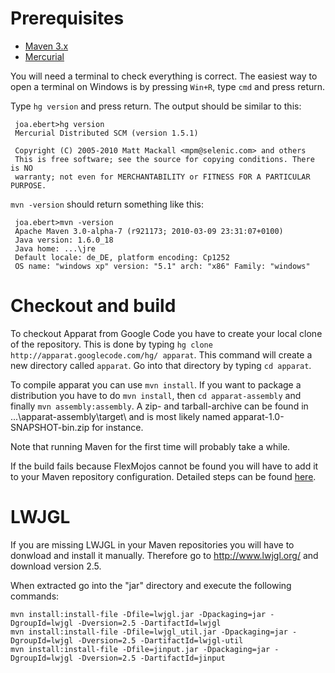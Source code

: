 # Prerequisites #

  * [Maven 3.x](http://maven.apache.org/download.html)
  * [Mercurial](http://mercurial.selenic.com/wiki/Download)

You will need a terminal to check everything is correct. The easiest way to open a terminal on Windows is by pressing `Win+R`, type `cmd` and press return.

Type `hg version` and press return. The output should be similar to this:

```
 joa.ebert>hg version
 Mercurial Distributed SCM (version 1.5.1)
 
 Copyright (C) 2005-2010 Matt Mackall <mpm@selenic.com> and others
 This is free software; see the source for copying conditions. There is NO
 warranty; not even for MERCHANTABILITY or FITNESS FOR A PARTICULAR PURPOSE.
```

`mvn -version` should return something like this:

```
 joa.ebert>mvn -version
 Apache Maven 3.0-alpha-7 (r921173; 2010-03-09 23:31:07+0100)
 Java version: 1.6.0_18
 Java home: ...\jre
 Default locale: de_DE, platform encoding: Cp1252
 OS name: "windows xp" version: "5.1" arch: "x86" Family: "windows"
```

# Checkout and build #

To checkout Apparat from Google Code you have to create your local clone of the repository. This is done by typing `hg clone http://apparat.googlecode.com/hg/ apparat`. This command will create a new directory called `apparat`. Go into that directory by typing `cd apparat`.

To compile apparat you can use `mvn install`. If you want to package a distribution you have to do `mvn install`, then `cd apparat-assembly` and finally `mvn assembly:assembly`. A zip- and tarball-archive can be found in ...\apparat-assembly\target\ and is most likely named apparat-1.0-SNAPSHOT-bin.zip for instance.

Note that running Maven for the first time will probably take a while.

If the build fails because FlexMojos cannot be found you will have to add it to your Maven repository configuration. Detailed steps can be found [here](http://flexmojos.sonatype.org/flexmojos-public-maven-repository.html).

# LWJGL #
If you are missing LWJGL in your Maven repositories you will have to donwload and install it manually. Therefore go to http://www.lwjgl.org/ and download version 2.5.

When extracted go into the "jar" directory and execute the following commands:
```
mvn install:install-file -Dfile=lwjgl.jar -Dpackaging=jar -DgroupId=lwjgl -Dversion=2.5 -DartifactId=lwjgl
mvn install:install-file -Dfile=lwjgl_util.jar -Dpackaging=jar -DgroupId=lwjgl -Dversion=2.5 -DartifactId=lwjgl-util
mvn install:install-file -Dfile=jinput.jar -Dpackaging=jar -DgroupId=lwjgl -Dversion=2.5 -DartifactId=jinput
```